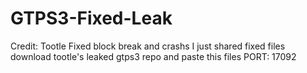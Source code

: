 # GTPS3-Fixed-Leak
Credit: Tootle Fixed block break and crashs I just shared fixed files download tootle's leaked gtps3 repo and paste this files PORT: 17092

